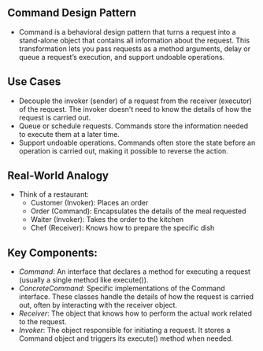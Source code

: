 ## Command Design Pattern 
- Command is a behavioral design pattern that turns a request into a stand-alone object that contains all information about the request. This transformation lets you pass requests as a method arguments, delay or queue a request’s execution, and support undoable operations.

## Use Cases
- Decouple the invoker (sender) of a request from the receiver (executor) of the request. The invoker doesn't need to know the details of how the request is carried out.
- Queue or schedule requests. Commands store the information needed to execute them at a later time.
- Support undoable operations. Commands often store the state before an operation is carried out, making it possible to reverse the action.

## Real-World Analogy
- Think of a restaurant:
    - Customer (Invoker): Places an order
    - Order (Command): Encapsulates the details of the meal requested
    - Waiter (Invoker): Takes the order to the kitchen
    - Chef (Receiver): Knows how to prepare the specific dish

## Key Components:

- *Command*: An interface that declares a method for executing a request (usually a single method like execute()).
- *ConcreteCommand*: Specific implementations of the Command interface. These classes handle the details of how the request is carried out, often by interacting with the receiver object.
- *Receiver*: The object that knows how to perform the actual work related to the request.
- *Invoker*: The object responsible for initiating a request. It stores a Command object and triggers its execute() method when needed.